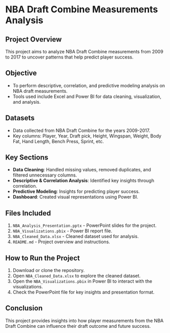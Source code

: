 # NBA Draft Combine Measurements Analysis

## Project Overview
This project aims to analyze NBA Draft Combine measurements from 2009 to 2017 to uncover patterns that help predict player success.

## Objective
- To perform descriptive, correlation, and predictive modeling analysis on NBA draft measurements.
- Tools used include Excel and Power BI for data cleaning, visualization, and analysis.

## Datasets
- Data collected from NBA Draft Combine for the years 2009-2017.
- Key columns: Player, Year, Draft pick, Height, Wingspan, Weight, Body Fat, Hand Length, Bench Press, Sprint, etc.

## Key Sections
- **Data Cleaning**: Handled missing values, removed duplicates, and filtered unnecessary columns.
- **Descriptive & Correlation Analysis**: Identified key insights through correlation.
- **Predictive Modeling**: Insights for predicting player success.
- **Dashboard**: Created visual representations using Power BI.

## Files Included
1. `NBA_Analysis_Presentation.pptx` - PowerPoint slides for the project.
2. `NBA_Visualizations.pbix` - Power BI report file.
3. `NBA_Cleaned_Data.xlsx` - Cleaned dataset used for analysis.
4. `README.md` - Project overview and instructions.

## How to Run the Project
1. Download or clone the repository.
2. Open `NBA_Cleaned_Data.xlsx` to explore the cleaned dataset.
3. Open the `NBA_Visualizations.pbix` in Power BI to interact with the visualizations.
4. Check the PowerPoint file for key insights and presentation format.

## Conclusion
This project provides insights into how player measurements from the NBA Draft Combine can influence their draft outcome and future success.
